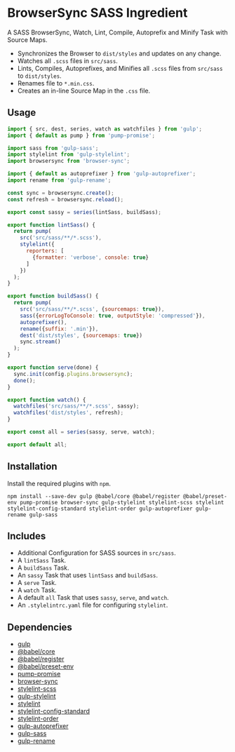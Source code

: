 BrowserSync SASS Ingredient
================================================================================

A SASS BrowserSync, Watch, Lint, Compile, Autoprefix and Minify Task with Source Maps.

- Synchronizes the Browser to `dist/styles` and updates on any change. 
- Watches all `.scss` files in `src/sass`.
- Lints, Compiles, Autoprefixes, and Minifies all `.scss` files from `src/sass` to `dist/styles`.
- Renames file to `*.min.css`.
- Creates an in-line Source Map in the `.css` file.

Usage
--------------------------------------------------------------------------------

```javascript
import { src, dest, series, watch as watchfiles } from 'gulp';
import { default as pump } from 'pump-promise';

import sass from 'gulp-sass';
import stylelint from 'gulp-stylelint';
import browsersync from 'browser-sync';

import { default as autoprefixer } from 'gulp-autoprefixer';
import rename from 'gulp-rename';

const sync = browsersync.create();
const refresh = browsersync.reload();

export const sassy = series(lintSass, buildSass);

export function lintSass() {
  return pump(
    src('src/sass/**/*.scss'),
    stylelint({
      reporters: [
        {formatter: 'verbose', console: true}
      ]
    })
  );
}

export function buildSass() {
  return pump(
    src('src/sass/**/*.scss', {sourcemaps: true}),
    sass({errorLogToConsole: true, outputStyle: 'compressed'}),
    autoprefixer(),
    rename({suffix: '.min'}),
    dest('dist/styles', {sourcemaps: true})
    sync.stream()
  );
}

export function serve(done) {
  sync.init(config.plugins.browsersync);
  done();
}

export function watch() {
  watchfiles('src/sass/**/*.scss', sassy);
  watchfiles('dist/styles', refresh);
}

export const all = series(sassy, serve, watch);

export default all;
```

Installation
--------------------------------------------------------------------------------

Install the required plugins with `npm`.

`npm install --save-dev gulp @babel/core @babel/register @babel/preset-env pump-promise browser-sync gulp-stylelint stylelint-scss stylelint stylelint-config-standard stylelint-order gulp-autoprefixer gulp-rename gulp-sass`

Includes
--------------------------------------------------------------------------------

- Additional Configuration for SASS sources in `src/sass`.
- A `lintSass` Task.
- A `buildSass` Task.
- An `sassy` Task that uses `lintSass` and `buildSass`.
- A `serve` Task.
- A `watch` Task.
- A default `all` Task that uses `sassy`, `serve`, and `watch`.
- An `.stylelintrc.yaml` file for configuring `stylelint`.

Dependencies
--------------------------------------------------------------------------------

- [gulp](https://www.npmjs.com/package/gulp)
- [@babel/core](https://www.npmjs.com/package/@babel/core)
- [@babel/register](https://www.npmjs.com/package/@babel/register)
- [@babel/preset-env](https://www.npmjs.com/package/@babel/preset-env)
- [pump-promise](https://www.npmjs.com/package/pump-promise)
- [browser-sync](https://www.npmjs.com/package/browser-sync)
- [stylelint-scss](https://www.npmjs.com/package/stylelint-scss)
- [gulp-stylelint](https://www.npmjs.com/package/gulp-stylelint)
- [stylelint](https://www.npmjs.com/package/stylelint)
- [stylelint-config-standard](https://www.npmjs.com/package/stylelint-config-standard)
- [stylelint-order](https://www.npmjs.com/package/stylelint-order)
- [gulp-autoprefixer](https://www.npmjs.com/package/gulp-autoprefixer)
- [gulp-sass](https://www.npmjs.com/package/gulp-sass)
- [gulp-rename](https://www.npmjs.com/package/gulp-rename)
